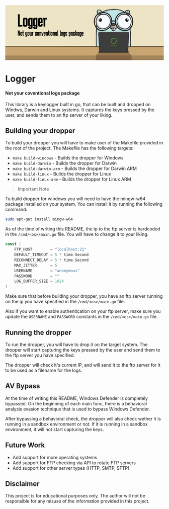<img src="src/logger.jpg"/>

# Logger

#### Not your coventional logs package

This library is a keylogger built in go, that can be built and dropped on Windws, Darwin and Linux systems.
It captures the keys pressed by the user, and sends them to an ftp server of your liking.

## Building your dropper

To build your dropper you will have to make user of the Makefile provided in the root of the project. The Makefile has the following targets:

- `make build-windows` - Builds the dropper for Windows
- `make build-darwin` - Builds the dropper for Darwin
- `make build-darwin-arm` - Builds the dropper for Darwin ARM
- `make build-linux` - Builds the dropper for Linux
- `make build-linux-arm` - Builds the dropper for Linux ARM

> Important Note

To build dropper for windows you will need to have the mingw-w64 package installed on your system. You can install it by running the following command:

```bash
sudo apt-get install mingw-w64
```

As of the time of writing this README, the ip to the ftp server is hardcoded in the `/cmd/<os>/main.go` file. You will have to change it to your liking.

```go
const (
	FTP_HOST        = "localhost:21"
	DEFAULT_TIMEOUT = 5 * time.Second
	RECONNECT_DELAY = 5 * time.Second
	MAX_JITTER      = 5
	USERNAME        = "anonymous"
	PASSWORD        = ""
	LOG_BUFFER_SIZE = 1024
)
```

Make sure that before building your dropper, you have an ftp server running on the ip you have specified in the `/cmd/<os>/main.go` file.

Also if you want to enable authentication on your ftp server,
make sure you update the `USERNAME` and `PASSWORD` constants in the `/cmd/<os>/main.go` file.

## Running the dropper

To run the dropper, you will have to drop it on the target system. The dropper will start capturing the keys pressed by the user and send them to the ftp server you have specified.

The dropper will check it's current IP, and will send it to the ftp server for it to be used as a filename for the logs.

## AV Bypass

At the time of writing this README, Windows Defender is completely bypassed.
On the beginning of each main func, there is a behavioral analysis evasion technique that is used to bypass Windows Defender.

After bypassing a behavioral check, the dropper will also check wether it is running in a sandbox environment or not. If it is running in a sandbox environment, it will not start capturing the keys.

## Future Work

- Add support for more operating systems
- Add support for FTP checking via API to rotate FTP servers
- Add support for other server types (HTTP, SMTP, SFTP)

## Disclaimer

This project is for educational purposes only. The author will not be responsible for any misuse of the information provided in this project.
